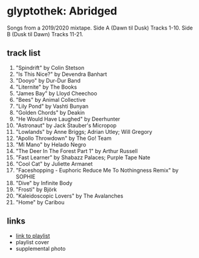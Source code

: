 # glyptothek: Abridged

Songs from a 2019&#x2F;2020 mixtape. Side A (Dawn til Dusk) Tracks 1-10. Side B (Dusk til Dawn) Tracks 11-21.

## track list

1. "Spindrift" by Colin Stetson
2. "Is This Nice?" by Devendra Banhart
3. "Dooyo" by Dur-Dur Band
4. "Liternite" by The Books
5. "James Bay" by Lloyd Cheechoo
6. "Bees" by Animal Collective
7. "Lily Pond" by Vashti Bunyan
8. "Golden Chords" by Deakin
9. "He Would Have Laughed" by Deerhunter
10. "Astronaut" by Jack Stauber's Micropop
11. "Lowlands" by Anne Briggs; Adrian Utley; Will Gregory
12. "Apollo Throwdown" by The Go! Team
13. "Mi Mano" by Helado Negro
14. "The Deer In The Forest Part 1" by Arthur Russell
15. "Fast Learner" by Shabazz Palaces; Purple Tape Nate
16. "Cool Cat" by Juliette Armanet
17. "Faceshopping - Euphoric Reduce Me To Nothingness Remix" by SOPHIE
18. "Dive" by Infinite Body
19. "Frosti" by Björk
20. "Kaleidoscopic Lovers" by The Avalanches
21. "Home" by Caribou

## links

- [link to playlist](https://open.spotify.com/playlist/621t1UmH5IcFbCBpziYZMC)
- playlist cover
- supplemental photo
